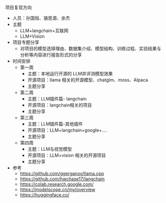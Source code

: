 项目复现方向

- 人员：孙国恒、骆思源、余杰
- 主题
    - LLM+langchain+互联网
    - LLM+Vision
- 项目专题分享
    - 对项目的模型选择理由、数据集介绍、模型结构、训练过程、实验结果与分析等内容进行报告形式的分享
- 时间安排
    - 第一周
        - 主题：本地运行开源的 LLM并评测模型效果
        - 开源项目：llama 相关的开源模型、chatglm、moss、Alpaca
        - 主题分享
    - 第二周
        - 主题：LLM插件篇- langchain
        - 开源项目：langchain相关的项目
        - 主题分享
    - 第三周
        - 主题：LLM插件篇-其他插件
        - 开源项目：LLM+langchain+google+….
        - 主题分享
    - 第四周
        - 主题：LLM与视觉模型
        - 开源项目：LLM+vision 相关的开源项目
        - 主题分享
- 参考
    - https://github.com/ggerganov/llama.cpp
    - https://github.com/hwchase17/langchain
    - https://colab.research.google.com/
    - https://modelscope.cn/my/overview
    - https://huggingface.co/
